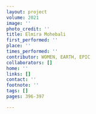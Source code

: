 ```yaml
---
layout: project
volume: 2021
image: ''
photo_credit: ''
title: Elmira Mohebali
first_performed: ''
place: ''
times_performed: ''
contributor: WOMEN, EARTH, EPIC
collaborators: []
home: ''
links: []
contact: ''
footnote: ''
tags: []
pages: 396-397

---
```




